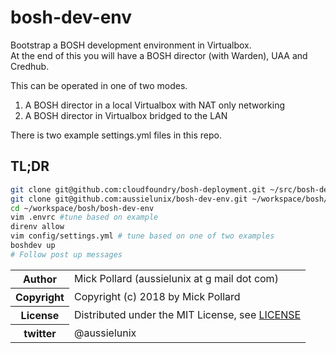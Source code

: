 # bosh-dev-env

Bootstrap a BOSH development environment in Virtualbox.  
At the end of this you will have a BOSH director (with Warden), UAA and Credhub.

This can be operated in one of two modes.

1. A BOSH director in a local Virtualbox with NAT only networking
2. A BOSH director in Virtualbox bridged to the LAN

There is two example settings.yml files in this repo.

## TL;DR

``` bash
git clone git@github.com:cloudfoundry/bosh-deployment.git ~/src/bosh-deployment
git clone git@github.com:aussielunix/bosh-dev-env.git ~/workspace/bosh/bosh-dev-env
cd ~/workspace/bosh/bosh-dev-env
vim .envrc #tune based on example
direnv allow
vim config/settings.yml # tune based on one of two examples
boshdev up
# Follow post up messages
```

<table>
  <tr>
    <th>Author</th><td>Mick Pollard (aussielunix at g mail dot com)</td>
  </tr>
  <tr>
    <th>Copyright</th><td>Copyright (c) 2018 by Mick Pollard</td>
  </tr>
  <tr>
    <th>License</th><td>Distributed under the MIT License, see <a href="https://github.com/aussielunix/bosh-dev-env/blob/master/LICENSE">LICENSE</a></td>
  </tr>
  <tr>
    <th>twitter </th><td>@aussielunix</td>
  </tr>
</table>
